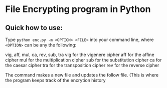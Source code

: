 # File Encrypting program in Python

## Quick how to use:

Type `python enc.py -m <OPTION> <FILE>` into your command line, where `<OPTION>` can be any the following:

vig, aff, mul, ca, rev, sub, tra
vig for the vigenere cipher
aff for the affine cipher
mul for the multiplication cipher
sub for the substitution cipher
ca for the caesar cipher
tra for the transposition cipher
rev for the reverse cipher

The command makes a new file and updates the follow file. (This is where the program keeps track of the encrytion history
